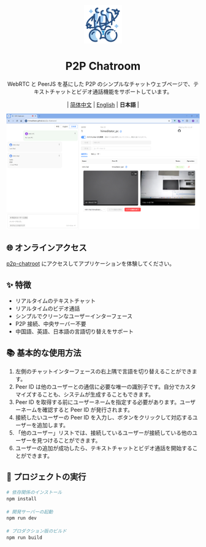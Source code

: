 <div align="center" >
    <img src="./assets/icon.png" width="100px" height="100px"/>
    <h1>P2P Chatroom</h1>
    <p>WebRTC と PeerJS を基にした P2P のシンプルなチャットウェブページで、テキストチャットとビデオ通話機能をサポートしています。</p>
    <p>
        | <a href="./README.md">简体中文</a>
        | <a href="./README_en.md">English</a>
        | <b>日本語</b> |
    </p>
</div>

![](./assets/main_ja.png)

## 🌐 オンラインアクセス

[p2p-chatroot](https://himeditator.github.io/p2p-chatroom/) にアクセスしてアプリケーションを体験してください。

## ✨ 特徴

- リアルタイムのテキストチャット
- リアルタイムのビデオ通話
- シンプルでクリーンなユーザーインターフェース
- P2P 接続、中央サーバー不要
- 中国語、英語、日本語の言語切り替えをサポート

## 📚 基本的な使用方法

1. 左側のチャットインターフェースの右上隅で言語を切り替えることができます。
2. Peer ID は他のユーザーとの通信に必要な唯一の識別子です。自分でカスタマイズすることも、システムが生成することもできます。
3. Peer ID を取得する前にユーザーネームを指定する必要があります。ユーザーネームを確認すると Peer ID が発行されます。
4. 接続したいユーザーの Peer ID を入力し、ボタンをクリックして対応するユーザーを追加します。
5. 「他のユーザー」リストでは、接続しているユーザーが接続している他のユーザーを見つけることができます。
6. ユーザーの追加が成功したら、テキストチャットとビデオ通話を開始することができます。

## 🚀 プロジェクトの実行

```bash
# 依存関係のインストール
npm install

# 開発サーバーの起動
npm run dev

# プロダクション版のビルド
npm run build
```